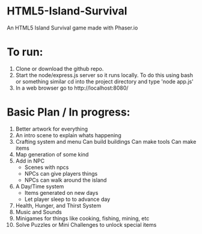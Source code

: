 # HTML5-Island-Survival
An HTML5 Island Survival game made with Phaser.io

# To run: 
1. Clone or download the github repo.
2. Start the node/express.js server so it runs locally.
	To do this using bash or something similar cd into the project directory
    	and type 'node app.js'
3. In a web browser go to http://localhost:8080/

# Basic Plan / In progress:
1. Better artwork for everything
2. An intro scene to explain whats happening
3. Crafting system and menu
	Can build buildings
	Can make tools
	Can make items
4. Map generation of some kind
5. Add in NPC
	- Scenes with npcs
	- NPCs can give players things
	- NPCs can walk around the island
6. A Day/Time system
	- Items generated on new days
	- Let player sleep to to advance day
7. Health, Hunger, and Thirst System
8. Music and Sounds
9. Minigames for things like cooking, fishing, mining, etc
10. Solve Puzzles or Mini Challenges to unlock special items
